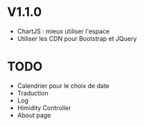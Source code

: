 # V1.1.0
* ChartJS : mieux utiliser l'espace
* Utiliser les CDN pour Bootstrap et JQuery

# TODO
* Calendrier pour le choix de date
* Traduction
* Log
* Himidity Controller
* About page